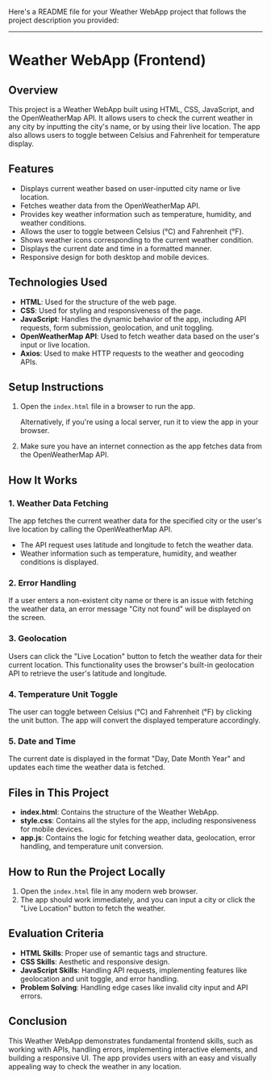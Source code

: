 Here's a README file for your Weather WebApp project that follows the project description you provided:

---

# Weather WebApp (Frontend)

## Overview
This project is a Weather WebApp built using HTML, CSS, JavaScript, and the OpenWeatherMap API. It allows users to check the current weather in any city by inputting the city's name, or by using their live location. The app also allows users to toggle between Celsius and Fahrenheit for temperature display.

## Features
- Displays current weather based on user-inputted city name or live location.
- Fetches weather data from the OpenWeatherMap API.
- Provides key weather information such as temperature, humidity, and weather conditions.
- Allows the user to toggle between Celsius (°C) and Fahrenheit (°F).
- Shows weather icons corresponding to the current weather condition.
- Displays the current date and time in a formatted manner.
- Responsive design for both desktop and mobile devices.

## Technologies Used
- **HTML**: Used for the structure of the web page.
- **CSS**: Used for styling and responsiveness of the page.
- **JavaScript**: Handles the dynamic behavior of the app, including API requests, form submission, geolocation, and unit toggling.
- **OpenWeatherMap API**: Used to fetch weather data based on the user's input or live location.
- **Axios**: Used to make HTTP requests to the weather and geocoding APIs.

## Setup Instructions

1. Open the `index.html` file in a browser to run the app.
   
    Alternatively, if you're using a local server, run it to view the app in your browser.

2. Make sure you have an internet connection as the app fetches data from the OpenWeatherMap API.

## How It Works

### 1. **Weather Data Fetching**
The app fetches the current weather data for the specified city or the user's live location by calling the OpenWeatherMap API.

- The API request uses latitude and longitude to fetch the weather data.
- Weather information such as temperature, humidity, and weather conditions is displayed.

### 2. **Error Handling**
If a user enters a non-existent city name or there is an issue with fetching the weather data, an error message "City not found" will be displayed on the screen.

### 3. **Geolocation**
Users can click the "Live Location" button to fetch the weather data for their current location. This functionality uses the browser's built-in geolocation API to retrieve the user's latitude and longitude.

### 4. **Temperature Unit Toggle**
The user can toggle between Celsius (°C) and Fahrenheit (°F) by clicking the unit button. The app will convert the displayed temperature accordingly.

### 5. **Date and Time**
The current date is displayed in the format "Day, Date Month Year" and updates each time the weather data is fetched.

## Files in This Project
- **index.html**: Contains the structure of the Weather WebApp.
- **style.css**: Contains all the styles for the app, including responsiveness for mobile devices.
- **app.js**: Contains the logic for fetching weather data, geolocation, error handling, and temperature unit conversion.

## How to Run the Project Locally

1. Open the `index.html` file in any modern web browser.
2. The app should work immediately, and you can input a city or click the "Live Location" button to fetch the weather.


## Evaluation Criteria
- **HTML Skills**: Proper use of semantic tags and structure.
- **CSS Skills**: Aesthetic and responsive design.
- **JavaScript Skills**: Handling API requests, implementing features like geolocation and unit toggle, and error handling.
- **Problem Solving**: Handling edge cases like invalid city input and API errors.

## Conclusion
This Weather WebApp demonstrates fundamental frontend skills, such as working with APIs, handling errors, implementing interactive elements, and building a responsive UI. The app provides users with an easy and visually appealing way to check the weather in any location.
